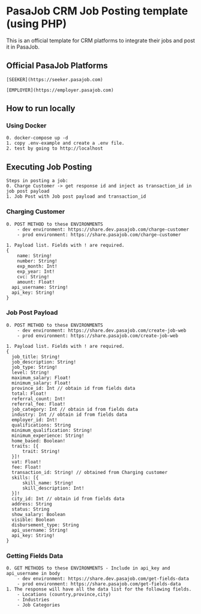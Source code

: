 # PasaJob CRM Job Posting template (using PHP)

This is an official template for CRM platforms to integrate their jobs and post it in PasaJob.


##  Official PasaJob Platforms 

    [SEEKER](https://seeker.pasajob.com)

    [EMPLOYER](https://employer.pasajob.com)

## How to run locally

### Using Docker

    0. docker-compose up -d 
    1. copy .env-example and create a .env file.
    2. test by going to http://localhost
    
## Executing Job Posting

	Steps in posting a job:
    0. Charge Customer -> get response id and inject as transaction_id in job post payload
    1. Job Post with Job post payload and transaction_id

### Charging Customer
	0. POST METHOD to these ENVIRONMENTS
		- dev environment: https://share.dev.pasajob.com/charge-customer
		- prod environment: https://share.pasajob.com/charge-customer
```
1. Payload list. Fields with ! are required.
{ 
	name: String!
	number: String!
	exp_month: Int!
	exp_year: Int!
	cvc: String!
	amount: Float!
  api_username: String!
  api_key: String!
} 
```
    
### Job Post Payload

	0. POST METHOD to these ENVIRONMENTS
		- dev environment: https://share.dev.pasajob.com/create-job-web
		- prod environment: https://share.pasajob.com/create-job-web
```
1. Payload list. Fields with ! are required.
{
  job_title: String!
  job_description: String!
  job_type: String!
  level: String!
  maximum_salary: Float!
  minimum_salary: Float!
  province_id: Int // obtain id from fields data
  total: Float!
  referral_count: Int! 
  referral_fee: Float!
  job_category: Int // obtain id from fields data
  industry: Int // obtain id from fields data
  employer_id: Int!
  qualifications: String
  minimum_qualification: String!
  minimum_experience: String!
  home_based: Boolean!
  traits: [{
      trait: String!
  }]!
  vat: Float!
  fee: Float!
  transaction_id: String! // obtained from Charging customer
  skills: [{
      skill_name: String!
      skill_description: Int!
  }]!
  city_id: Int // obtain id from fields data
  address: String
  status: String
  show_salary: Boolean
  visible: Boolean
  disbursement_type: String
  api_username: String!
  api_key: String!
}
```

### Getting Fields Data

    0. GET METHODS to these ENVIRONMENTS - Include in api_key and api_username in body
    	- dev environment: https://share.dev.pasajob.com/get-fields-data
    	- prod environment: https://share.pasajob.com/get-fields-data
    1. The response will have all the data list for the following fields.
	    - Locations (country,province,city)
	    - Industries
	    - Job Categories
    
